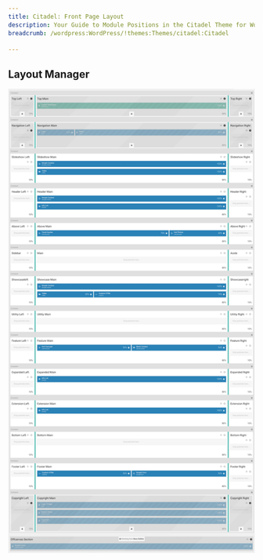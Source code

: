 ```yaml
---
title: Citadel: Front Page Layout
description: Your Guide to Module Positions in the Citadel Theme for WordPress
breadcrumb: /wordpress:WordPress/!themes:Themes/citadel:Citadel

---
```


## Layout Manager

![positions](assets/outline_home.png)